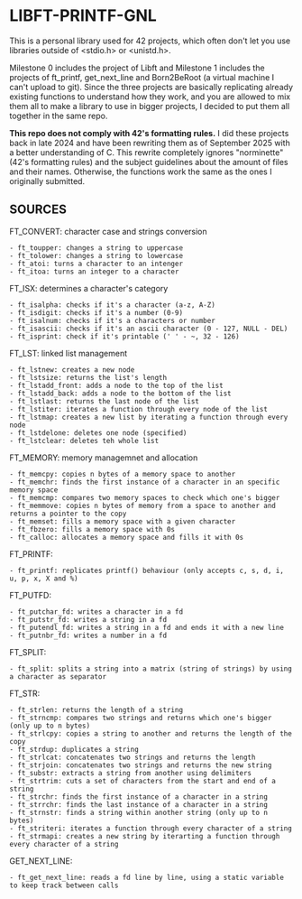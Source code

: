 # LIBFT-PRINTF-GNL
This is a personal library used for 42 projects, which often don't let you use libraries outside of <stdio.h> or <unistd.h>.


Milestone 0 includes the project of Libft and Milestone 1 includes the projects of ft_printf, get_next_line and Born2BeRoot (a virtual machine I can't upload to git). Since the three projects are basically replicating already existing functions to understand how they work, and you are allowed to mix them all to make a library to use in bigger projects, I decided to put them all together in the same repo.


**This repo does not comply with 42's formatting rules.** I did these projects back in late 2024 and have been rewriting them as of September 2025 with a better understanding of C. This rewrite completely ignores "norminette" (42's formatting rules) and the subject guidelines about the amount of files and their names. Otherwise, the functions work the same as the ones I originally submitted.



## SOURCES

FT_CONVERT: character case and strings conversion
```
- ft_toupper: changes a string to uppercase
- ft_tolower: changes a string to lowercase
- ft_atoi: turns a character to an intenger
- ft_itoa: turns an integer to a character
```


FT_ISX: determines a character's category
```
- ft_isalpha: checks if it's a character (a-z, A-Z)
- ft_isdigit: checks if it's a number (0-9)
- ft_isalnum: checks if it's a characters or number
- ft_isascii: checks if it's an ascii character (0 - 127, NULL - DEL)
- ft_isprint: check if it's printable (' ' - ~, 32 - 126)
```


FT_LST: linked list management
```
- ft_lstnew: creates a new node
- ft_lstsize: returns the list's length
- ft_lstadd_front: adds a node to the top of the list
- ft_lstadd_back: adds a node to the bottom of the list
- ft_lstlast: returns the last node of the list
- ft_lstiter: iterates a function through every node of the list
- ft_lstmap: creates a new list by iterating a function through every node
- ft_lstdelone: deletes one node (specified)
- ft_lstclear: deletes teh whole list
```


FT_MEMORY: memory managemnet and allocation
```
- ft_memcpy: copies n bytes of a memory space to another
- ft_memchr: finds the first instance of a character in an specific memory space
- ft_memcmp: compares two memory spaces to check which one's bigger
- ft_memmove: copies n bytes of memory from a space to another and returns a pointer to the copy
- ft_memset: fills a memory space with a given character
- ft_fbzero: fills a memory space with 0s
- ft_calloc: allocates a memory space and fills it with 0s
```

FT_PRINTF:
```
- ft_printf: replicates printf() behaviour (only accepts c, s, d, i, u, p, x, X and %)
```

FT_PUTFD:
```
- ft_putchar_fd: writes a character in a fd
- ft_putstr_fd: writes a string in a fd
- ft_putendl_fd: writes a string in a fd and ends it with a new line
- ft_putnbr_fd: writes a number in a fd
```

FT_SPLIT:
```
- ft_split: splits a string into a matrix (string of strings) by using a character as separator
```


FT_STR:
```
- ft_strlen: returns the length of a string
- ft_strncmp: compares two strings and returns which one's bigger (only up to n bytes)
- ft_strlcpy: copies a string to another and returns the length of the copy
- ft_strdup: duplicates a string
- ft_strlcat: concatenates two strings and returns the length
- ft_strjoin: concatenates two strings and returns the new string
- ft_substr: extracts a string from another using delimiters
- ft_strtrim: cuts a set of characters from the start and end of a string
- ft_strchr: finds the first instance of a character in a string
- ft_strrchr: finds the last instance of a character in a string
- ft_strnstr: finds a string within another string (only up to n bytes)
- ft_striteri: iterates a function through every character of a string
- ft_strmapi: creates a new string by iterarting a function through every character of a string
```


GET_NEXT_LINE:
```
- ft_get_next_line: reads a fd line by line, using a static variable to keep track between calls
```
